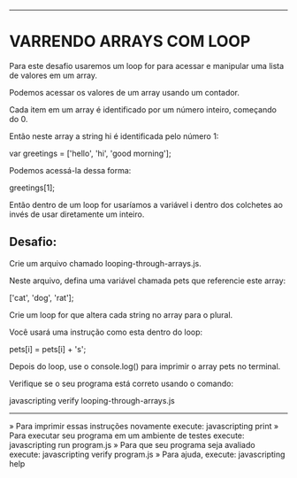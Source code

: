-------------------
# VARRENDO ARRAYS COM LOOP

Para este desafio usaremos um loop for para acessar e manipular uma lista de valores em um array.

Podemos acessar os valores de um array usando um contador.

Cada item em um array é identificado por um número inteiro, começando do 0.

Então neste array a string hi é identificada pelo número 1:

var greetings = ['hello', 'hi', 'good morning'];

Podemos acessá-la dessa forma:

greetings[1];

Então dentro de um loop for usaríamos a variável i dentro dos colchetes ao invés de usar diretamente um inteiro.

## Desafio:

Crie um arquivo chamado looping-through-arrays.js.

Neste arquivo, defina uma variável chamada pets que referencie este array:

['cat', 'dog', 'rat'];

Crie um loop for que altera cada string no array para o plural.

Você usará uma instrução como esta dentro do loop:

pets[i] = pets[i] + 's';

Depois do loop, use o console.log() para imprimir o array pets no terminal.

Verifique se o seu programa está correto usando o comando:

javascripting verify looping-through-arrays.js

-------------------

 » Para imprimir essas instruções novamente execute: javascripting print
 » Para executar seu programa em um ambiente de testes execute: javascripting run program.js
 » Para que seu programa seja avaliado execute: javascripting verify program.js
 » Para ajuda, execute: javascripting help
